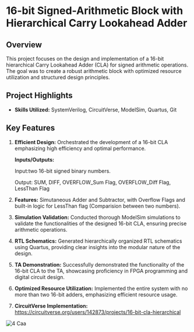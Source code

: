 # 16-bit Signed-Arithmetic Block with Hierarchical Carry Lookahead Adder

## Overview

This project focuses on the design and implementation of a 16-bit hierarchical Carry Lookahead Adder (CLA) for signed arithmetic operations. The goal was to create a robust arithmetic block with optimized resource utilization and structured design principles.

## Project Highlights

- **Skills Utilized:** SystemVerilog, CircuitVerse, ModelSim, Quartus, Git

## Key Features

1. **Efficient Design:** Orchestrated the development of a 16-bit CLA emphasizing high efficiency and optimal performance.

   **Inputs/Outputs:**
   
   Input:two 16-bit signed binary numbers.

   Output: SUM, DIFF, OVERFLOW_Sum Flag, OVERFLOW_Diff Flag, LessThan Flag
   
3. **Features:** Simutaneous Adder and Subtractor, with Overflow Flags and built-in logic for LessThan flag (Comparision between two numbers).

4. **Simulation Validation:** Conducted thorough ModelSim simulations to validate the functionalities of the designed 16-bit CLA, ensuring precise arithmetic operations.

6. **RTL Schematics:** Generated hierarchically organized RTL schematics using Quartus, providing clear insights into the modular nature of the design.

7. **TA Demonstration:** Successfully demonstrated the functionality of the 16-bit CLA to the TA, showcasing proficiency in FPGA programming and digital circuit design.

8. **Optimized Resource Utilization:** Implemented the entire system with no more than two 16-bit adders, emphasizing efficient resource usage.

9. **CircuitVerse Implementation:** https://circuitverse.org/users/142873/projects/16-bit-cla-hierarchical

![4 Caa](https://github.com/FenixVu442/469-16bit-Hierarchical-CLA-ModelSim/assets/104748038/7c62ad94-c4ec-4b30-9cc5-796c2708d003)

